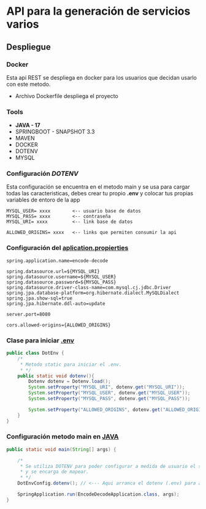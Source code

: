 # API para la generación de servicios varios

## Despliegue

### Docker

Esta api REST se despliega en docker para los usuarios que 
decidan usarlo con este metodo.

* Archivo Dockerfile despliega el proyecto

### Tools

* __JAVA - 17__    
* SPRINGBOOT - SNAPSHOT 3.3
* MAVEN 
* DOCKER
* DOTENV
* MYSQL

### Configuración ___DOTENV___

Esta configuración se encuentra en el metodo main y se usa para cargar todas las 
caracteristicas, debes crear tu propio __.env__ y colocar tus
propias variables de entoro de la app

```properties
MYSQL_USER= xxxx        <-- usuario base de datos
MYSQL_PASS= xxxx        <-- contraseña
MYSQL_URI= xxxx         <-- link base de datos

ALLOWED_ORIGINS= xxxx   <-- links que permiten consumir la api
```

### Configuración del <u>aplication.propierties</u>

```properties
spring.application.name=encode-decode

spring.datasource.url=${MYSQL_URI}
spring.datasource.username=${MYSQL_USER}
spring.datasource.password=${MYSQL_PASS}
spring.datasource.driver-class-name=com.mysql.cj.jdbc.Driver
spring.jpa.database-platform=org.hibernate.dialect.MySQLDialect
spring.jpa.show-sql=true
spring.jpa.hibernate.ddl-auto=update

server.port=8080

cors.allowed-origins={ALLOWED_ORIGINS}
```

### Clase para iniciar <u>.env</u>
```java
public class DotEnv {
    /*
     * Metodo static para iniciar el .env.
     * */
    public static void dotenv(){
        Dotenv dotenv = Dotenv.load();
        System.setProperty("MYSQL_URI", dotenv.get("MYSQL_URI"));
        System.setProperty("MYSQL_USER", dotenv.get("MYSQL_USER"));
        System.setProperty("MYSQL_PASS", dotenv.get("MYSQL_PASS"));

        System.setProperty("ALLOWED_ORIGINS", dotenv.get("ALLOWED_ORIGINS"));
    }
}
```

### Configuración metodo main en <u>JAVA</u>
```java
public static void main(String[] args) {

    /*
     * Se utiliza DOTENV para poder configurar a medida de usuario el servidor, se debe crear un".env"
     * y se encarga de mapear.
     * */
    DotEnvConfig.dotenv(); // <--- Aqui arranca el dotenv (.env) para arrancar la app.

    SpringApplication.run(EncodeDecodeApplication.class, args);
}
```
